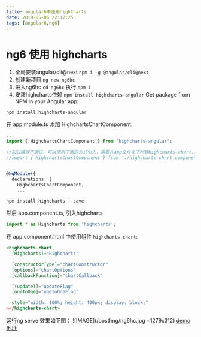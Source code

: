 ```yaml
---
title: angular6中使用highCharts
date: 2018-05-06 22:17:25
tags: [angular6,ng6]
---
```

# ng6 使用 highcharts

1.  全局安装angular/cli@next
    `npm i -g @angular/cli@next`
2. 创建新项目
    `ng new ng6hc`
3. 进入ng6hc `cd ng6hc` 执行 `npm i`
4. 安装highcharts依赖
    `npm install highcharts-angular`
Get package from NPM in your Angular app:

```cli
npm install highcharts-angular
```

在 app.module.ts 添加 HighchartsChartComponent:

```ts
...
import { HighchartsChartComponent } from 'highcharts-angular';

//如过编译不通过，可以使用下面的方式引入，需要在app文件夹下创建highcharts-chart.component.ts 文件
//import { HighchartsChartComponent } from './highcharts-chart.component';


@NgModule({
  declarations: [
    HighchartsChartComponent,
    ...
```

```cli
npm install highcharts --save
```

然后 app.component.ts, 引入highcharts

```ts
import * as Highcharts from 'highcharts';
```

在 app.component.html 中使用组件 `highcharts-chart`:

```html
<highcharts-chart 
  [Highcharts]="Highcharts"

  [constructorType]="chartConstructor"
  [options]="chartOptions"
  [callbackFunction]="chartCallback"

  [(update)]="updateFlag"
  [oneToOne]="oneToOneFlag"

  style="width: 100%; height: 400px; display: block;"
></highcharts-chart>
```
运行ng serve
效果如下图：
![IMAGE](/postImg/ng6hc.jpg =1279x312)
[demo地址](https://github.com/whyour/ng6hc.git)